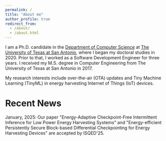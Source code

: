```yaml
---
permalink: /
title: "About me"
author_profile: true
redirect_from: 
  - /about/
  - /about.html
---
```

I am a Ph.D. candidate in the [Department of Computer Science](https://sciences.utsa.edu/computer-science/) at [The University of Texas at San Antonio](https://www.utsa.edu/), 
where I began my doctoral studies in 2020. Prior to that, I worked as a Software Development Engineer for three years. I received my M.S. degree in Computer Engineering from The University of Texas at San Antonio in 2017.

My research interests include over-the-air (OTA) updates and Tiny Machine Learning (TinyML) in energy harvesting Internet of Things (IoT) devices. 

Recent News
======
January, 2025: Our paper "Energy-Adaptive Checkpoint-Free Intermittent Inference for Low Power Energy Harvesting Systems" 
and "Energy-efficient Persistently Secure Block-based Differential Checkpointing for Energy Harvesting Devices" are accepted by ISQED'25.

 